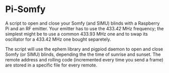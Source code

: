 # Pi-Somfy
A script to open and close your Somfy (and SIMU) blinds with a Raspberry Pi and an RF emitter. Your emitter has to use the 433.*42* MHz frequency; the simplest might be to use a common 433.93 MHz one and to swap its oscillator for a 433.42 MHz one bought separetely.

The script will use the ephem library and pigpiod daemon to open and close Somfy (or SIMU) blinds, depending the the time of sunrise and sunset.
The remote address and rolling code (incremented every time you send a frame) are stored in a specific file for every remote.
